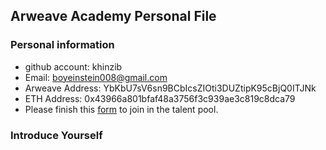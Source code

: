 ## Arweave Academy Personal File

### Personal information

- github account: khinzib
- Email: boyeinstein008@gmail.com
- Arweave Address: YbKbU7sV6sn9BCbIcsZIOti3DUZtipK95cBjQ0ITJNk
- ETH Address: 0x43966a801bfaf48a3756f3c939ae3c819c8dca79
- Please finish this [form](https://docs.google.com/forms/d/e/1FAIpQLSfWA5fIIcBgmRppm3jNz5vmf9Mai_QMVil-2pO4r7YKn_Zhtw/viewform?usp=sf_link) to join in the talent pool.

### Introduce Yourself
